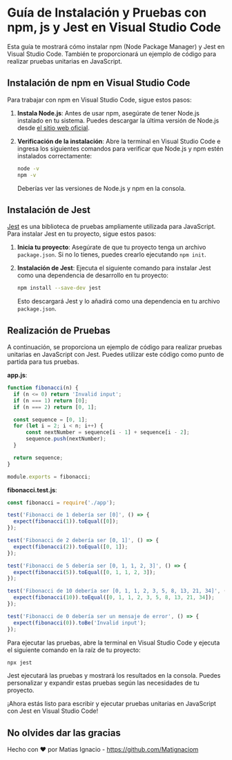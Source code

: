 # Guía de Instalación y Pruebas con npm, js y Jest en Visual Studio Code

Esta guía te mostrará cómo instalar npm (Node Package Manager) y Jest en Visual Studio Code. También te proporcionará un ejemplo de código para realizar pruebas unitarias en JavaScript.

## Instalación de npm en Visual Studio Code

Para trabajar con npm en Visual Studio Code, sigue estos pasos:

1. **Instala Node.js**: Antes de usar npm, asegúrate de tener Node.js instalado en tu sistema. Puedes descargar la última versión de Node.js desde [el sitio web oficial](https://nodejs.org/).

2. **Verificación de la instalación**: Abre la terminal en Visual Studio Code e ingresa los siguientes comandos para verificar que Node.js y npm estén instalados correctamente:

   ```bash
   node -v
   npm -v
   ```

   Deberías ver las versiones de Node.js y npm en la consola.

## Instalación de Jest

[Jest](https://jestjs.io/) es una biblioteca de pruebas ampliamente utilizada para JavaScript. Para instalar Jest en tu proyecto, sigue estos pasos:

1. **Inicia tu proyecto**: Asegúrate de que tu proyecto tenga un archivo `package.json`. Si no lo tienes, puedes crearlo ejecutando `npm init`.

2. **Instalación de Jest**: Ejecuta el siguiente comando para instalar Jest como una dependencia de desarrollo en tu proyecto:

   ```bash
   npm install --save-dev jest
   ```

   Esto descargará Jest y lo añadirá como una dependencia en tu archivo `package.json`.

## Realización de Pruebas

A continuación, se proporciona un ejemplo de código para realizar pruebas unitarias en JavaScript con Jest. Puedes utilizar este código como punto de partida para tus pruebas.

**app.js**:

```javascript
function fibonacci(n) {
  if (n <= 0) return 'Invalid input';
  if (n === 1) return [0];
  if (n === 2) return [0, 1];

  const sequence = [0, 1];
  for (let i = 2; i < n; i++) {
      const nextNumber = sequence[i - 1] + sequence[i - 2];
      sequence.push(nextNumber);
  }

  return sequence;
}

module.exports = fibonacci;
```

**fibonacci.test.js**:

```javascript
const fibonacci = require('./app');

test('Fibonacci de 1 debería ser [0]', () => {
  expect(fibonacci(1)).toEqual([0]);
});

test('Fibonacci de 2 debería ser [0, 1]', () => {
  expect(fibonacci(2)).toEqual([0, 1]);
});

test('Fibonacci de 5 debería ser [0, 1, 1, 2, 3]', () => {
  expect(fibonacci(5)).toEqual([0, 1, 1, 2, 3]);
});

test('Fibonacci de 10 debería ser [0, 1, 1, 2, 3, 5, 8, 13, 21, 34]', () => {
  expect(fibonacci(10)).toEqual([0, 1, 1, 2, 3, 5, 8, 13, 21, 34]);
});

test('Fibonacci de 0 debería ser un mensaje de error', () => {
  expect(fibonacci(0)).toBe('Invalid input');
});
```

Para ejecutar las pruebas, abre la terminal en Visual Studio Code y ejecuta el siguiente comando en la raíz de tu proyecto:

```bash
npx jest
```

Jest ejecutará las pruebas y mostrará los resultados en la consola. Puedes personalizar y expandir estas pruebas según las necesidades de tu proyecto.

¡Ahora estás listo para escribir y ejecutar pruebas unitarias en JavaScript con Jest en Visual Studio Code!

## No olvides dar las gracias

Hecho con ❤️ por Matias Ignacio - https://github.com/Matignaciom
